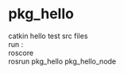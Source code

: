 # pkg_hello <br>
catkin hello test src files <br>
run :<br>
roscore<br>
rosrun pkg_hello pkg_hello_node
